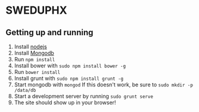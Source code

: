 SWEDUPHX
========

## Getting up and running

 1. Install [nodejs](http://nodejs.org/)
 2. Install [Mongodb](http://www.mongodb.org/)
 3. Run `npm install`
 4. Install bower with `sudo npm install bower -g`
 5. Run `bower install`
 6. Install grunt with `sudo npm install grunt -g`
 7. Start mongodb with `mongod`
    If this doesn't work, be sure to `sudo mkdir -p /data/db`
 8. Start a development server by running `sudo grunt serve`
 9. The site should show up in your browser!

